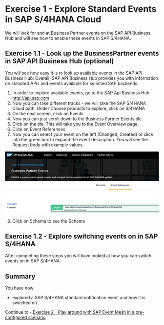 # Exercise 1 - Explore Standard Events in SAP S/4HANA Cloud

We will look for and at Business Partner events on the SAP API Business Hub and will see how to enable these events in SAP S/4HANA. 

## Exercise 1.1 - Look up the BusinessPartner events in SAP API Business Hub (optional)

You will see how easy it is to look up available events in the SAP API Business Hub. Overall, SAP API Business Hub provides you with information on standard APIs and events available for selected SAP backends.

1. In order to explore available events, go to the SAP Api Business Hub: http://api.sap.com
2. Now you can take different tracks - we will take the SAP S/4HANA Cloud path. Under Choose products to explore, click on S/4HANA
3. On the next screen, click on Events
4. Now you can just scroll down to the Business Partner Events tile.
5. Click on the tile. This will take you to the Event Overview page.
6. Click on Event References
7. Now you can select your event on the left (Changed, Created) or click into the green box to expand the event description. You will see the Request body with example values.

![Pic 1](/./images/IN261-ex1-1.png)

8. Click on Schema to see the Schema

## Exercise 1.2 - Explore switching events on in SAP S/4HANA

After completing these steps you will have looked at how you can switch events on in SAP S/4HANA.

## Summary

You have now:

- explored a SAP S/4HANA standard notification event and how it is switched on

Continue to - [Exercise 2 - Play around with SAP Event Mesh in a pre-configured scenario](../ex2/README.md)

